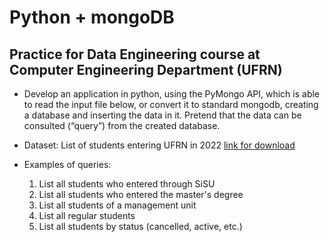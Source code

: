 # Python + mongoDB
## Practice for Data Engineering course at Computer Engineering Department (UFRN)

* Develop an application in python, using the PyMongo API, which is able to read the input file below, or convert it to standard mongodb, creating a database and inserting the data in it. Pretend that the data can be consulted (“query”) from the created database.

* Dataset: List of students entering UFRN in 2022
  [link for download](https://dados.ufrn.br/dataset/discentes/resource/14afbb6c-395e-411c-b24d-0e494cb95866)
  
* Examples of queries:
  1. List all students who entered through SiSU
  2. List all students who entered the master's degree
  3. List all students of a management unit
  4. List all regular students
  5. List all students by status (cancelled, active, etc.)

